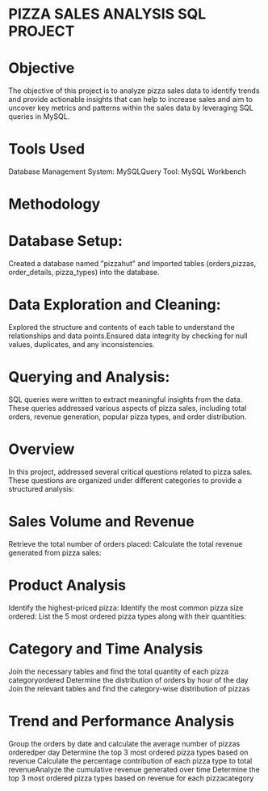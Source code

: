 # PIZZA SALES ANALYSIS SQL PROJECT

# Objective 
The objective of this project is to analyze pizza sales data to identify trends and provide actionable insights that can help to increase sales and aim to uncover key metrics and patterns 
within the sales data by leveraging SQL queries in MySQL.

# Tools Used 
Database Management System: MySQLQuery 
Tool: MySQL Workbench 

# Methodology 
# Database Setup: 
Created a database named "pizzahut" and Imported tables (orders,pizzas, 
order_details, pizza_types) into the database.
# Data Exploration and Cleaning: 
Explored the structure and contents of each table to understand the relationships and data points.Ensured data integrity by checking for null values, duplicates, and any inconsistencies. 
# Querying and Analysis: 
SQL queries were written to extract meaningful insights from the data. These queries addressed various aspects of pizza sales, including total orders, revenue generation, popular pizza types, and order distribution. 

# Overview 
In this project, addressed several critical questions related to pizza sales. These questions are organized under different categories to provide a structured analysis: 

# Sales Volume and Revenue 
Retrieve the total number of orders placed: 
Calculate the total revenue generated from pizza sales: 

# Product Analysis 
Identify the highest-priced pizza: 
Identify the most common pizza size ordered: 
List the 5 most ordered pizza types along with their quantities: 

# Category and Time Analysis 
Join the necessary tables and find the total quantity of each pizza categoryordered 
Determine the distribution of orders by hour of the day 
Join the relevant tables and find the category-wise distribution of pizzas 

# Trend and Performance Analysis 
Group the orders by date and calculate the average number of pizzas orderedper day 
Determine the top 3 most ordered pizza types based on revenue 
Calculate the percentage contribution of each pizza type to total revenueAnalyze the 
cumulative revenue generated over time 
Determine the top 3 most ordered pizza types based on revenue for each pizzacategory
